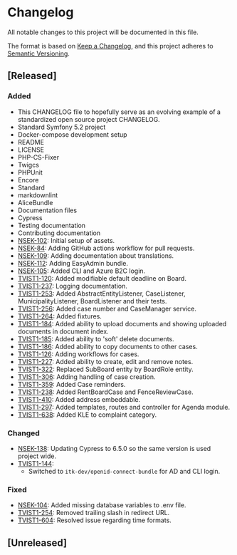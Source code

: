 # Changelog

All notable changes to this project will be documented in this file.

The format is based on [Keep a Changelog](https://keepachangelog.com/en/1.0.0/),
and this project adheres to [Semantic Versioning](https://semver.org/spec/v2.0.0.html).

## [Released]

### Added

- This CHANGELOG file to hopefully serve as an evolving example of a
  standardized open source project CHANGELOG.
- Standard Symfony 5.2 project
- Docker-compose development setup
- README
- LICENSE
- PHP-CS-Fixer
- Twigcs
- PHPUnit
- Encore
- Standard
- markdownlint
- AliceBundle
- Documentation files
- Cypress
- Testing documentation
- Contributing documentation
- [NSEK-102](https://jira.itkdev.dk/browse/NSEK-104):
  Initial setup of assets.
- [NSEK-84](https://jira.itkdev.dk/browse/NSEK-84):
Adding GitHub actions workflow for pull requests.
- [NSEK-109](https://jira.itkdev.dk/browse/NSEK-84):
  Adding documentation about translations.
- [NSEK-112](https://jira.itkdev.dk/browse/NSEK-112):
  Adding EasyAdmin bundle.
- [NSEK-105](https://jira.itkdev.dk/browse/NSEK-105):
  Added CLI and Azure B2C login.
- [TVIST1-120](https://jira.itkdev.dk/browse/TVIST1-120):
  Added modifiable default deadline on Board.
- [TVIST1-237](https://jira.itkdev.dk/browse/TVIST1-237):
  Logging documentation.
- [TVIST1-253](https://jira.itkdev.dk/browse/TVIST1-253):
  Added AbstractEntityListener, CaseListener,
  MunicipalityListener, BoardListener and their tests.
- [TVIST1-256](https://jira.itkdev.dk/browse/TVIST1-256):
  Added case number and CaseManager service.
- [TVIST1-264](https://jira.itkdev.dk/browse/TVIST1-264):
  Added fixtures.
- [TVIST1-184](https://jira.itkdev.dk/browse/TVIST1-184):
  Added ability to upload documents and showing
  uploaded documents in document index.
- [TVIST1-185](https://jira.itkdev.dk/browse/TVIST1-185):
  Added ability to 'soft' delete documents.
- [TVIST1-186](https://jira.itkdev.dk/browse/TVIST1-186):
  Added ability to copy documents to other cases.
- [TVIST1-126](https://jira.itkdev.dk/browse/TVIST1-126):
  Adding workflows for cases.
- [TVIST1-227](https://jira.itkdev.dk/browse/TVIST1-227):
  Added ability to create, edit and remove notes.
- [TVIST1-322](https://jira.itkdev.dk/browse/TVIST1-322):
  Replaced SubBoard entity by BoardRole entity.
- [TVIST1-306](https://jira.itkdev.dk/browse/TVIST1-306):
  Adding handling of case creation.
- [TVIST1-359](https://jira.itkdev.dk/browse/TVIST1-359):
  Added Case reminders.
- [TVIST1-238](https://jira.itkdev.dk/browse/TVIST1-238):
  Added RentBoardCase and FenceReviewCase.
- [TVIST1-410](https://jira.itkdev.dk/browse/TVIST1-410):
  Added address embeddable.
- [TVIST1-297](https://jira.itkdev.dk/browse/TVIST1-297):
  Added templates, routes and controller for Agenda module.
- [TVIST1-638](https://jira.itkdev.dk/browse/TVIST1-638):
  Added KLE to complaint category.

### Changed

- [NSEK-138](https://jira.itkdev.dk/browse/NSEK-138):
  Updating Cypress to 6.5.0 so the same version is used project wide.
- [TVIST1-144](https://jira.itkdev.dk/browse/TVIST1-144):
  - Switched to `itk-dev/openid-connect-bundle` for AD and CLI login.

### Fixed

- [NSEK-104](https://jira.itkdev.dk/browse/NSEK-104):
  Added missing database variables to .env file.
- [TVIST1-254](https://jira.itkdev.dk/browse/TVIST1-254):
  Removed trailing slash in redirect URL.
- [TVIST1-604](https://jira.itkdev.dk/browse/TVIST1-604):
  Resolved issue regarding time formats.

## [Unreleased]
